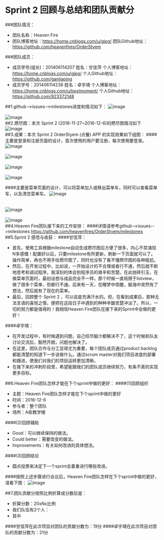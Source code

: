 ﻿# Sprint 2 回顾与总结和团队贡献分
###团队情况：
* 团队名称：Heaven Fire<br>
* 团队博客地址：https://home.cnblogs.com/u/gjpg/                         团队Github地址：https://github.com/heavenfires/OrderStyem<br>

###团队成员：
* 成员学号(组长)：201406114207   姓名：甘佳萍   个人博客地址：https://home.cnblogs.com/u/gjpg/               个人Github地址：https://github.com/ganjiaping<br> 
* 成员学号：201406114238        姓名：卓宇靖   个人博客地址：https://home.cnblogs.com/u/bestmoment/          个人Github地址：https://github.com/923372148 <br>

##1.github-->issues-->milestones进度和情况如下：
![image](https://github.com/heavenfires/OrderStyem/raw/master/docs/yyimage/kkkk.png)<br><br>
![image](https://github.com/heavenfires/OrderStyem/raw/master/docs/yyimage/llll.png)<br>
##2.燃尽图：本次 Sprint 2 (2016-11-27~2016-12-6)的燃尽图情况如下
![image](https://github.com/heavenfires/OrderStyem/raw/master/docs/yyimage/mmmm.png)<br>
##3.成果：本次 Sprint 2 OrderStyem (点餐) APP 的实现效果如下组图：
####主要是登录和注册页面的设计，首次使用的用户要注册，每次使用要登录。
![image](https://github.com/heavenfires/OrderStyem/raw/master/docs/yyimage/oooo.png)<br><br>
![image](https://github.com/heavenfires/OrderStyem/raw/master/docs/yyimage/pppp.png)<br><br>
![image](https://github.com/heavenfires/OrderStyem/raw/master/docs/yyimage/qqqq.png)<br><br>
![image](https://github.com/heavenfires/OrderStyem/raw/master/docs/yyimage/rrrr.png)<br>

####主要是菜单页面的设计，可以将菜单加入或移出菜单车，同时可以查看菜单车，以及清空菜单车。
![image](https://github.com/heavenfires/OrderStyem/raw/master/docs/yyimage/eeee.png)<br><br><br>
![image](https://github.com/heavenfires/OrderStyem/raw/master/docs/yyimage/ffff.png)<br><br>
![image](https://github.com/heavenfires/OrderStyem/raw/master/docs/yyimage/gggg.png)<br>
##4.Heaven Fire团队接下来的工作安排：
####详情请参考github-->issues-->milestones
  https://github.com/heavenfires/OrderStyem/milestones
##5.Sprint 2 感悟与收获：
####甘佳萍：
* 首先，使用工具根据milestone自动生成燃尽图后方便了很多，内心不禁涌现N多感慨！配置好以后，只要milestone有所更新，刷新一下页面就可以了。操作简单，再也不用手绘燃尽图了，同时也没有了看不懂燃尽图的各种尴尬。<br>
* 然后，在开发过程中，比如说，一开始设计的不合理或者行不通，然后就不断地思考和调试程序，我深刻的体会到程序员的艰辛和苦楚。在此抛砖引玉，在做菜单页面时，最初设想与成品完全不一样。那个时候一直局限于listview，做了很多个菜单，但都行不通。后来有一天，在睡梦中惊醒，脑海中突然有了想法，然后就有了现在的菜单。<br>
* 最后，回顾整个 Sprint 2 ，可以说是充满汗水的。但，在看到成果后，那种无法言语的喜悦之情，便把在这段日子中遇到的种种辛酸苦楚冲淡了。所以，一切的努力都是值得的！我相信Heaven Fire团队在接下来的Sprint中会做的更好！<br>

####卓宇靖：
* 在开发过程中，有时候遇到问题，自己绞尽脑汁都解决不了，这个时候和队友讨论交流后，豁然开朗，问题也解决了。<br>
* 在这里，团队合作与分工显得尤为重要，每个团队成员通过product backlog都能清楚的知道下一步该做什么。通过scrum master对我们项目进度的部署和跟进，使我们对我们的项目运转更加清晰。<br>
* 在接下来的冲刺阶段里，希望能跟我们的团队成员继续努力，有条不紊的实现更多目标。<br>

##6.Heaven Fire团队怎样才能在下个sprint中做的更好：
####(1)回顾组织
* 主题：Heaven Fire团队怎样才能在下个sprint中做的更好<br>
* 时间：2016-12-6 <br>
* 参与者：整个团队<br>
* 场所：A栋教学楼<br>

####(2)回顾辅助
* Good：可以继续保持的做法。<br>
* Could better：需要改变的做法。<br>
* Improvements：有关如何改进的具体想法。<br> 

####(3)回顾结论
* 圆点投票来决定下一个sprint会着重进行哪些改进。<br>

####按照上述步骤进行会议后，Heaven Fire团队怎样在下个sprint中做的更好，请看下图：
![image](https://github.com/heavenfires/OrderStyem/raw/master/docs/yyimage/nnnn.png)<br>

##7.团队贡献分按照比例折算成分数后是：
* 折算分数：20xNx比例<br> 
* 我们队伍有2个人：<br> 
* 其中<br> 

####甘佳萍在此次项目对团队的贡献分数为：19分
####卓宇靖在此次项目对团队的贡献分数为：21分
  
